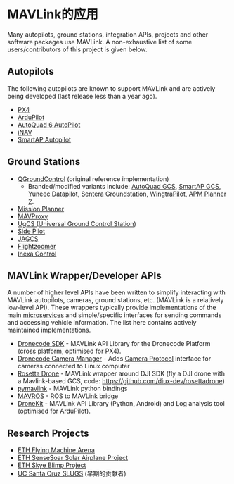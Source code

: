 # MAVLink的应用

Many autopilots, ground stations, integration APIs, projects and other software packages use MAVLink. A non-exhaustive list of some users/contributors of this project is given below.

## Autopilots

The following autopilots are known to support MAVLink and are actively being developed (last release less than a year ago).

* [PX4](http://px4.io/)
* [ArduPilot](http://ardupilot.org/)
* [AutoQuad 6 AutoPilot](http://autoquad.org)
* [iNAV](https://github.com/iNavFlight/inav/wiki)
* [SmartAP Autopilot](http://www.sky-drones.com/)

## Ground Stations

* [QGroundControl](http://qgroundcontrol.com/) (original reference implementation) 
  * Branded/modified variants include: [AutoQuad GCS](http://autoquad.org/software-downloads/?category=2), [SmartAP GCS](http://sky-drones.com/smartap-gcs), [Yuneec Datapilot](http://us.yuneec.com/comm-en-datapilot), [Sentera Groundstation](https://sentera.com/phx-drone/), [WingtraPilot](https://wingtra.com/software/), [APM Planner 2](http://ardupilot.org/planner2/index.html).
* [Mission Planner](http://ardupilot.org/planner/)
* [MAVProxy](http://ardupilot.github.io/MAVProxy/html/index.html)
* [UgCS (Universal Ground Control Station)](https://www.ugcs.com/)
* [Side Pilot](http://sidepilot.net/)
* [JAGCS](https://github.com/MishkaRogachev/JAGCS)
* [Flightzoomer](https://flightzoomer.com/)
* [Inexa Control](https://www.insitu.com/information-delivery/command-and-control/icomc2)

## MAVLink Wrapper/Developer APIs

A number of higher level APIs have been written to simplify interacting with MAVLink autopilots, cameras, ground stations, etc. (MAVLink is a relatively low-level API). These wrappers typically provide implementations of the main [microservices](../services/README.md) and simple/specific interfaces for sending commands and accessing vehicle information. The list here contains actively maintained implementations.

* [Dronecode SDK](https://sdk.dronecode.org/en/) - MAVLink API Library for the Dronecode Platform (cross platform, optimised for PX4).
* [Dronecode Camera Manager](https://camera-manager.dronecode.org/en/) - Adds [Camera Protocol](../services/camera.md) interface for cameras connected to Linux computer
* [Rosetta Drone](https://www.youtube.com/watch?v=rBqEQoVGuzQ) - MAVLink wrapper around DJI SDK (fly a DJI drone with a Mavlink-based GCS, code: https://github.com/diux-dev/rosettadrone)
* [pymavlink](https://github.com/ArduPilot/pymavlink) - MAVLink python bindings
* [MAVROS](https://github.com/mavlink/mavros) - ROS to MAVLink bridge
* [DroneKit](http://dronekit.io/) - MAVLink API Library (Python, Android) and Log analysis tool (optimised for ArduPilot).

## Research Projects

* [ETH Flying Machine Arena](http://www.idsc.ethz.ch/Research_DAndrea/FMA)
* [ETH SenseSoar Solar Airplane Project](http://www.sensesoar.ethz.ch/doku.php?id=project) 
* [ETH Skye Blimp Project](http://www.projectskye.ch/)
* [UC Santa Cruz SLUGS](http://slugsuav.soe.ucsc.edu/index.html) (早期的贡献者)